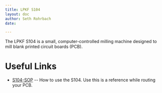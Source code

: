 ```yaml
---
title: LPKF S104
layout: doc
author: Seth Rohrbach
date:

---
```


The LPKF S104 is a small, computer-controlled milling machine designed to mill blank printed circuit boards (PCB).

# Useful Links

- [S104-SOP](S104-SOP) -- How to use the S104. Use this is a reference while routing your PCB.
